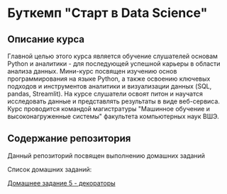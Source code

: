 # Буткемп "Старт в Data Science"
## Описание курса
Главной целью этого курса является обучение слушателей основам Python и аналитики - для последующей успешной карьеры в области анализа данных. Мини-курс посвящен изучению основ программирования на языке Python, а также освоению ключевых подходов и инструментов аналитики и визуализации данных (SQL, pandas, Streamlit). На курсе слушатели освоят питон и научатся исследовать данные и представлять результаты в виде веб-сервиса.
Курс проводится командой магистратуры "Машинное обучение и высоконагруженные системы" факультета компьютерных наук ВШЭ.

## Содержание репозитория
Данный репозиторий посвящен выполнению домашних заданий

Список домашних заданий:

[Домашнее задание 5 - декораторы](decorators)
